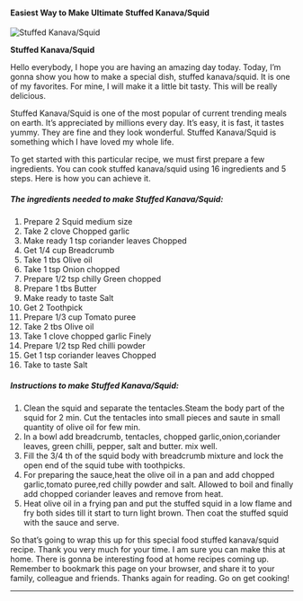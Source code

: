             

#### Easiest Way to Make Ultimate Stuffed Kanava/Squid

![Stuffed Kanava/Squid](https://img-global.cpcdn.com/recipes/717b71207c189f67/751x532cq70/stuffed-kanavasquid-recipe-main-photo.jpg)

**Stuffed Kanava/Squid**

Hello everybody, I hope you are having an amazing day today. Today, I’m gonna show you how to make a special dish, stuffed kanava/squid. It is one of my favorites. For mine, I will make it a little bit tasty. This will be really delicious.

Stuffed Kanava/Squid is one of the most popular of current trending meals on earth. It’s appreciated by millions every day. It’s easy, it is fast, it tastes yummy. They are fine and they look wonderful. Stuffed Kanava/Squid is something which I have loved my whole life.

To get started with this particular recipe, we must first prepare a few ingredients. You can cook stuffed kanava/squid using 16 ingredients and 5 steps. Here is how you can achieve it.

##### The ingredients needed to make Stuffed Kanava/Squid:

1.  Prepare 2 Squid medium size
2.  Take 2 clove Chopped garlic
3.  Make ready 1 tsp coriander leaves Chopped
4.  Get 1/4 cup Breadcrumb
5.  Take 1 tbs Olive oil
6.  Take 1 tsp Onion chopped
7.  Prepare 1/2 tsp chilly Green chopped
8.  Prepare 1 tbs Butter
9.  Make ready to taste Salt
10.  Get 2 Toothpick
11.  Prepare 1/3 cup Tomato puree
12.  Take 2 tbs Olive oil
13.  Take 1 clove chopped garlic Finely
14.  Prepare 1/2 tsp Red chilli powder
15.  Get 1 tsp coriander leaves Chopped
16.  Take to taste Salt

##### Instructions to make Stuffed Kanava/Squid:

1.  Clean the squid and separate the tentacles.Steam the body part of the squid for 2 min. Cut the tentacles into small pieces and saute in small quantity of olive oil for few min.
2.  In a bowl add breadcrumb, tentacles, chopped garlic,onion,coriander leaves, green chilli, pepper, salt and butter. mix well.
3.  Fill the 3/4 th of the squid body with breadcrumb mixture and lock the open end of the squid tube with toothpicks.
4.  For preparing the sauce,heat the olive oil in a pan and add chopped garlic,tomato puree,red chilly powder and salt. Allowed to boil and finally add chopped coriander leaves and remove from heat.
5.  Heat olive oil in a frying pan and put the stuffed squid in a low flame and fry both sides till it start to turn light brown. Then coat the stuffed squid with the sauce and serve.

So that’s going to wrap this up for this special food stuffed kanava/squid recipe. Thank you very much for your time. I am sure you can make this at home. There is gonna be interesting food at home recipes coming up. Remember to bookmark this page on your browser, and share it to your family, colleague and friends. Thanks again for reading. Go on get cooking!

* * *